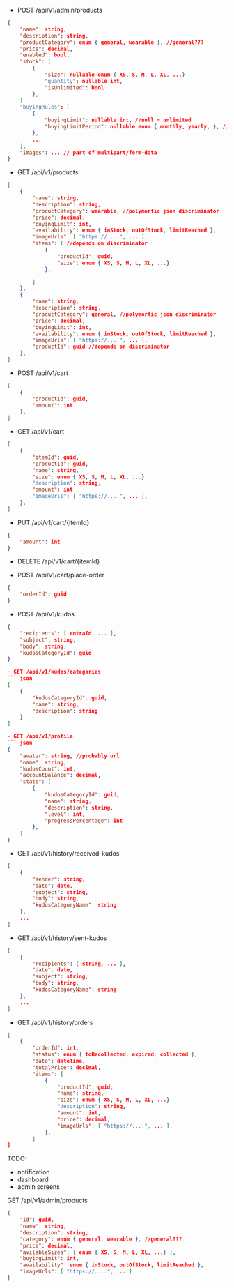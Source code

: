 - POST /api/v1/admin/products
``` json multipart/form-data
{
    "name": string,
    "description": string,
    "productCategory": enum { general, wearable }, //general???
    "price": decimal,
    "enabled": bool,
    "stock": [
        {
            "size": nullable enum { XS, S, M, L, XL, ...}
            "quantity": nullable int,
            "isUnlimited": bool
        },
    ]
    "buyingRules": [
        {
            "buyingLimit": nullable int, //null = unlimited
            "buyingLimitPeriod": nullable enum { monthly, yearly, }, //null = not aplicable
        },
        ...
    ],
    "images": ... // part of multipart/form-data
}
```

- GET /api/v1/products
``` json
[
    {
        "name": string,
        "description": string,
        "productCategory": wearable, //polymorfic json discriminator
        "price": decimal,
        "buyingLimit": int,
        "availability": enum { inStock, outOfStock, limitReached },
        "imageUrls": [ "https://....", ... ],
        "items": [ //depends on discriminator
            {
                "productId": guid,
                "size": enum { XS, S, M, L, XL, ...}
            },

        ]
    },
    {
        "name": string,
        "description": string,
        "productCategory": general, //polymorfic json discriminator
        "price": decimal,
        "buyingLimit": int,
        "availability": enum { inStock, outOfStock, limitReached },
        "imageUrls": [ "https://....", ... ],
        "productId": guid //depends on discriminator
    },
]
```

- POST /api/v1/cart
``` json
[
    {
        "productId": guid,
        "amount": int
    },
]
```

- GET /api/v1/cart
``` json
[
    {
        "itemId": guid,
        "productId": guid,
        "name": string,
        "size": enum { XS, S, M, L, XL, ...}
        "description": string,
        "amount": int
        "imageUrls": [ "https://....", ... ],
    },
]
```

- PUT /api/v1/cart/{itemId}
``` json
{
    "amount": int
}
```

- DELETE /api/v1/cart/{itemId}

- POST /api/v1/cart/place-order
``` json Response
{
    "orderId": guid
}
```

- POST /api/v1/kudos
``` json
{
    "recipients": [ entraId, ... ],
    "subject": string,
    "body": string,
    "kudosCategoryId": guid
}

- GET /api/v1/kudos/categories
``` json
[
    {
        "kudosCategoryId": guid,
        "name": string,
        "description": string
    }
]

- GET /api/v1/profile
``` json
{
    "avatar": string, //probably url
    "name": string,
    "kudosCount": int,
    "accountBalance": decimal,
    "stats": [
        {
            "kudosCategoryId": guid,
            "name": string,
            "description": string,
            "level": int,
            "progressPercentage": int
        },
    ]
}
```

- GET /api/v1/history/received-kudos
``` json
[
    {
        "sender": string,
        "date": date,
        "subject": string,
        "body": string,
        "kudosCategoryName": string
    },
    ...
]
```

- GET /api/v1/history/sent-kudos
``` json
[
    {
        "recipients": [ string, ... ],
        "date": date,
        "subject": string,
        "body": string,
        "kudosCategoryName": string
    },
    ...
]
```

- GET /api/v1/history/orders
``` json
[
    {
        "orderId": int,
        "status": enum { toBecollected, expired, collected },
        "date": dateTime,
        "totalPrice": decimal,
        "items": [
            {
                "productId": guid,
                "name": string,
                "size": enum { XS, S, M, L, XL, ...}
                "description": string,
                "amount": int,
                "price": decimal,
                "imageUrls": [ "https://....", ... ],
            },
        ]
]
```

TODO:
- notification
- dashboard
- admin screens

GET /api/v1/admin/products
``` json
{
    "id": guid,
    "name": string,
    "description": string,
    "category": enum { general, wearable }, //general???
    "price": decimal,
    "avilableSizes": [ enum { XS, S, M, L, XL, ...} ],
    "buyingLimit": int,
    "availability": enum { inStock, outOfStock, limitReached },
    "imageUrls": [ "https://....", ... ]
}
```